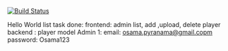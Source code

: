 [![Build Status](https://travis-ci.org/tylrtnguyen/Full_Stack_Project.svg?branch=clean-code-and-login)](https://travis-ci.org/tylrtnguyen/Full_Stack_Project)

Hello World 
list task done:
frontend: admin list, add ,upload, delete player
backend : player model 
Admin 1:
email: osama.pyranama@gmail.copm
password: Osama123
